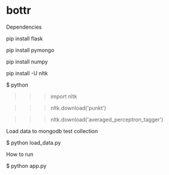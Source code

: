 # bottr
Dependencies

pip install flask

pip install pymongo

pip install numpy

pip install -U nltk

$ python

>>> import nltk

>>> nltk.download('punkt')

>>> nltk.download('averaged_perceptron_tagger')

Load data to mongodb test collection

$ python load_data.py

How to run

$ python app.py
